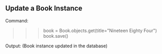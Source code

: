  Update a Book Instance
-------------------------
Command:
>>> book = Book.objects.get(title="Nineteen Eighty Four")
>>> book.save()

Output:
(Book instance updated in the database)
